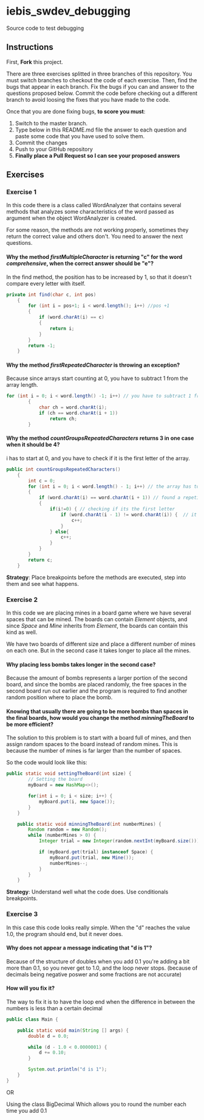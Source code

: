 # iebis_swdev_debugging
Source code to test debugging

## Instructions
First, **Fork** this project.

There are three exercises splitted in three branches of this repository. You must switch branches to checkout the code of each exercise.
Then, find the bugs that appear in each branch.
Fix the bugs if you can and answer to the questions proposed below.
Commit the code before checking out a different branch to avoid loosing the fixes that you have made to the code.

Once that you are done fixing bugs, **to score you must**:
1. Switch to the master branch.
2. Type below in this README.md file the answer to each question and paste some code that you have used to solve them.
3. Commit the changes
4. Push to your GitHub repository
5. **Finally place a Pull Request so I can see your proposed answers**


## Exercises
### Exercise 1
In this code there is a class called WordAnalyzer that contains several methods that analyzes some characteristics of the word passed as argument when the object WordAnalyzer is created.

For some reason, the methods are not working properly, sometimes they return the correct value and others don't. You need to answer the next questions.

#### Why the method _firstMultipleCharacter_ is returning "c" for the word _comprehensive_, when the correct answer should be "e"?
In the find method, the position has to be increased by 1, so that it doesn't compare every letter with itself.
```java
private int find(char c, int pos)
    {
        for (int i = pos+1; i < word.length(); i++) //pos +1
        {
            if (word.charAt(i) == c)
            {
                return i;
            }
        }
        return -1;
    }
```
#### Why the method _firstRepeatedCharacter_ is throwing an exception?
Because since arrays start counting at 0, you have to subtract 1 from the array length.
```java
for (int i = 0; i < word.length() -1; i++) // you have to subtract 1 from the array length or you will get an exception
        {
            char ch = word.charAt(i);
            if (ch == word.charAt(i + 1))
                return ch;
        }
```
#### Why the method _countGroupsRepeatedCharacters_ returns 3 in one case when it should be 4?
i has to start at 0, and you have to check if it is the first letter of the array.
```java
public int countGroupsRepeatedCharacters()
    {
        int c = 0;
        for (int i = 0; i < word.length() - 1; i++) // the array has to start at 0 not at 1
        {
            if (word.charAt(i) == word.charAt(i + 1)) // found a repetition
            {
                if(i!=0) { // checking if its the first letter
                    if (word.charAt(i - 1) != word.charAt(i)) {  // it't the start
                        c++;
                    }
                } else{
                    c++;
                }
            }
        }
        return c;
    }
```


**Strategy**: Place breakpoints before the methods are executed, step into them and see what happens.


### Exercise 2
In this code we are placing mines in a board game where we have several spaces that can be mined. 
The boards can contain _Element_ objects, and since _Space_ and _Mine_ inherits from _Element_, the boards can contain this kind as well.

We have two boards of different size and place a different number of mines on each one. But in the second case it takes longer to place all the mines.

#### Why placing less bombs takes longer in the second case?
Because the amount of bombs represents a larger portion of the second board, and since the bombs are placed randomly, the free spaces in the second board run out earlier and the program is required to find another random position where to place the bomb.
#### Knowing that usually there are going to be more bombs than spaces in the final boards, how would you change the method _minningTheBoard_ to be more efficient?
The solution to this problem is to start with a board full of mines, and then assign random spaces to the board instead of random mines. This is because the number of mines is far larger than the number of spaces.

So the code would look like this:
```java
public static void settingTheBoard(int size) {
        // Setting the board
        myBoard = new HashMap<>();

        for(int i = 0; i < size; i++) {
            myBoard.put(i, new Space());
        }
    }

    public static void minningTheBoard(int numberMines) {
        Random random = new Random();
        while (numberMines > 0) {
            Integer trial = new Integer(random.nextInt(myBoard.size()));

            if (myBoard.get(trial) instanceof Space) {
                myBoard.put(trial, new Mine());
                numberMines--;
            }
        }
    }
```

**Strategy**: Understand well what the code does. Use conditionals breakpoints.


### Exercise 3
In this case this code looks really simple. When the "d" reaches the value 1.0, the program should end, but it never does.

#### Why does not appear a message indicating that "d is 1"?
Because of the structure of doubles when you add 0.1 you're adding a bit more than 0.1, so you never get to 1.0, and the loop never stops. (because of decimals being negative poswer and some fractions are not accurate)
#### How will you fix it?
The way to fix it is to have the loop end when the difference in between the numbers is less than a certain decimal
```java
public class Main {

    public static void main(String [] args) {
        double d = 0.0;

        while (d - 1.0 < 0.0000001) {
            d += 0.10;
        }

        System.out.println("d is 1");
    }
}
```
OR

Using the class BigDecimal Which allows you to round the number each time you add 0.1
